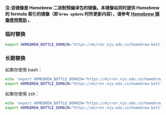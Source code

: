 **注:该镜像是 Homebrew 二进制预编译包的镜像。本镜像站同时提供 Homebrew 的 formula 索引的镜像（即 `brew update`
时所更新内容），请参考 [Homebrew 镜像使用帮助](https://mirror.nju.edu.cn/help/homebrew/) 。**

### 临时替换

```bash
export HOMEBREW_BOTTLE_DOMAIN="https://mirror.nju.edu.cn/homebrew-bottles"
```

### 长期替换

如果你使用 bash：

```bash
echo 'export HOMEBREW_BOTTLE_DOMAIN="https://mirror.nju.edu.cn/homebrew-bottles"' >> ~/.bash_profile
export HOMEBREW_BOTTLE_DOMAIN="https://mirror.nju.edu.cn/homebrew-bottles"
```

如果你使用 zsh：

```bash
echo 'export HOMEBREW_BOTTLE_DOMAIN="https://mirror.nju.edu.cn/homebrew-bottles"' >> ~/.zprofile
export HOMEBREW_BOTTLE_DOMAIN="https://mirror.nju.edu.cn/homebrew-bottles"
```